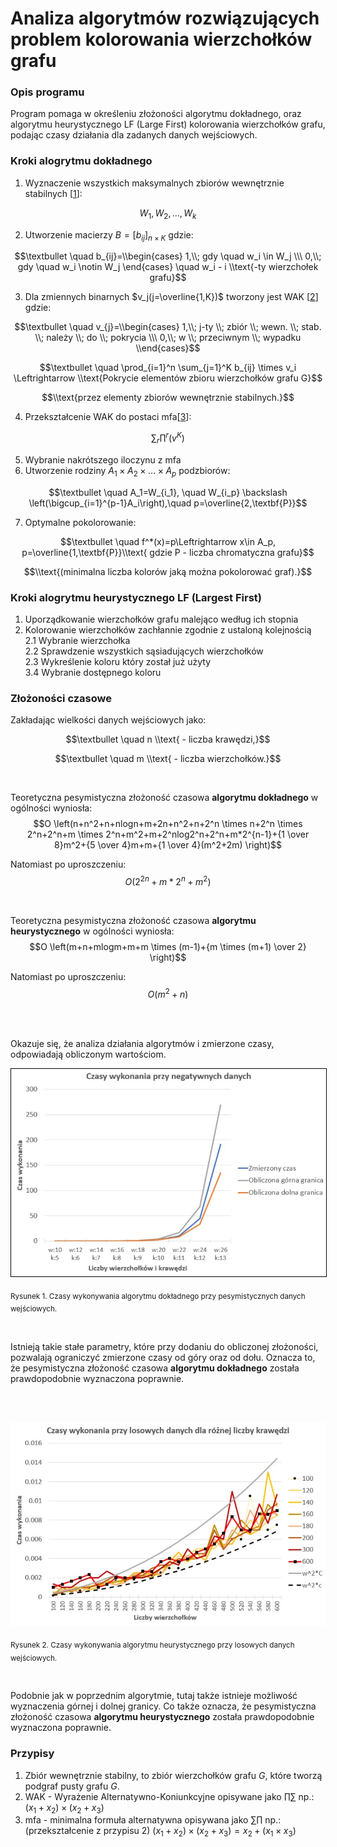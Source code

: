 # Analiza algorytmów rozwiązujących problem kolorowania wierzchołków grafu

### Opis programu
Program pomaga w określeniu złożoności algorytmu dokładnego, oraz algorytmu heurystycznego LF (Large First) kolorowania wierzchołków grafu, podając czasy działania dla zadanych danych wejściowych.

### Kroki alogrytmu dokładnego
1. Wyznaczenie wszystkich maksymalnych zbiorów wewnętrznie stabilnych \[[1](#przypisy)\]:

$$W_1, W_2, ..., W_k$$

2. Utworzenie macierzy $B=[b_{ij}]_{n \times K}$ gdzie:            

$$\textbullet \quad b_{ij}=\\begin{cases} 1,\\; gdy \quad w_i \in W_j \\\ 0,\\; gdy \quad w_i \notin W_j \end{cases} \quad w_i - i \\text{-ty wierzchołek grafu}$$

3. Dla zmiennych binarnych $v_j(j=\overline{1,K})$ tworzony jest WAK \[[2](#przypisy)\] gdzie:

$$\textbullet \quad v_{j}=\\begin{cases} 1,\\;  j-ty \\; zbiór \\; wewn. \\; stab. \\; należy \\; do \\; pokrycia \\\ 0,\\;  w \\; przeciwnym \\; wypadku \\end{cases}$$

$$\textbullet \quad \prod_{i=1}^n \sum_{j=1}^K b_{ij} \times v_i \Leftrightarrow \\text{Pokrycie elementów zbioru wierzchołków grafu G}$$

$$\\text{przez elementy zbiorów wewnętrznie stabilnych.}$$

4. Przekształcenie WAK do postaci mfa\[[3](#przypisy)\]:

$$ \sum_r\prod^r(v^K) $$

5. Wybranie nakrótszego iloczynu z mfa
6. Utworzenie rodziny $A_1 \times A_2 \times ... \times A_p$ podzbiorów:

$$\textbullet \quad A_1=W_{i_1}, \quad W_{i_p} \backslash \left(\bigcup_{i=1}^{p-1}A_i\right),\quad p=\overline{2,\textbf{P}}$$

7. Optymalne pokolorowanie:

$$\textbullet \quad f^*(x)=p\Leftrightarrow x\in A_p, p=\overline{1,\textbf{P}}\\text{ gdzie P - liczba chromatyczna grafu}$$

$$\\text{(minimalna liczba kolorów jaką można pokolorować graf).}$$


### Kroki alogrytmu heurystycznego LF (Largest First)
1. Uporządkowanie wierzchołków grafu malejąco według ich stopnia
2. Kolorowanie wierzchołków zachłannie zgodnie z ustaloną kolejnością <br />
    2.1 Wybranie wierzchołka<br />
    2.2 Sprawdzenie wszystkich sąsiadujących wierzchołków <br />
    2.3 Wykreślenie koloru który został już użyty<br />
    3.4 Wybranie dostępnego koloru

### Złożoności czasowe

Zakładając wielkości danych wejściowych jako:

$$\textbullet \quad n \\text{ - liczba krawędzi,}$$

$$\textbullet \quad m \\text{ - liczba wierzchołków.}$$

<br />

Teoretyczna pesymistyczna złożoność czasowa **algorytmu dokładnego** w ogólności wyniosła:
$$O \left(n+n^2+n+nlogn+m+2n+n^2+n+2^n \times n+2^n \times 2^n+2^n+m \times 2^n+m^2+m+2^nlog2^n+2^n+m*2^{n-1}+{1 \over 8}m^2+{5 \over 4}m+m+{1 \over 4}(m^2+2m) \right)$$

Natomiast po uproszczeniu:
$$O(2^{2n}+m*2^n+m^2)$$

<br />

Teoretyczna pesymistyczna złożoność czasowa **algorytmu heurystycznego** w ogólności wyniosła:
$$O \left(m+n+mlogm+m+m \times (m-1)+{m \times (m+1) \over 2} \right)$$

Natomiast po uproszczeniu:
$$O(m^2+n)$$

<br />

<br />

Okazuje się, że analiza działania algorytmów i zmierzone czasy, odpowiadają obliczonym wartościom.
<br />
<p align="center">
<kbd><img style="border:1px solid black;" src="https://github.com/k-golen/algorithm-analysis/blob/main/images/alg_dokladny.jpg?raw=true"/></kbd>
</p>

<sub> Rysunek 1. Czasy wykonywania algorytmu dokładnego przy pesymistycznych danych wejściowych. </sub>

<br />

Istnieją takie stałe parametry, które przy dodaniu do obliczonej złożoności, pozwalają ograniczyć zmierzone czasy od góry oraz od dołu. Oznacza to, że pesymistyczna złożoność czasowa **algorytmu dokładnego** została prawdopodobnie wyznaczona poprawnie.

<br />

<br />

<p align="center">
<kbd><img src="https://github.com/k-golen/algorithm-analysis/blob/main/images/alg_heurystyczny.jpg?raw=true" /></kbd>
</p>

<sub> Rysunek 2. Czasy wykonywania algorytmu heurystycznego przy losowych danych wejściowych. </sub>

<br />

Podobnie jak w poprzednim algorytmie, tutaj także istnieje możliwość wyznaczenia górnej i dolnej granicy. Co także oznacza, że pesymistyczna złożoność czasowa **algorytmu heurystycznego** została prawdopodobnie wyznaczona poprawnie.

### Przypisy

1. Zbiór wewnętrznie stabilny, to zbiór wierzchołków grafu $G$, które tworzą podgraf pusty grafu $G$.
2. WAK - Wyrażenie Alternatywno-Koniunkcyjne opisywane jako $\prod\sum$ np.: $(x_1+x_2)\times(x_2+x_3)$
3. mfa - minimalna formuła alternatywna opisywana jako $\sum\prod$ np.: (przekształcenie z przypisu 2)  $(x_1+x_2)\times(x_2+x_3)=x_2+(x_1\times x_3)$
